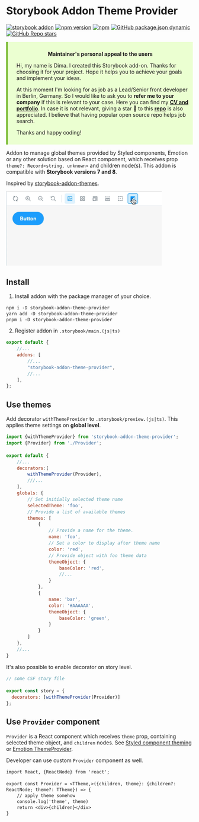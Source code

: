 # Storybook Addon Theme Provider

[![storybook addon](https://raw.githubusercontent.com/storybookjs/brand/main/badge/badge-storybook.svg)](https://storybook.js.org/addons/storybook-addon-theme-provider)
[![npm version](https://badge.fury.io/js/storybook-addon-theme-provider.svg)](https://www.npmjs.com/package/storybook-addon-theme-provider)
[![npm](https://img.shields.io/npm/dm/storybook-addon-theme-provider)](http://npm-stats.org/#/storybook-addon-theme-provider)
[![GitHub package.json dynamic](https://img.shields.io/github/package-json/types/morewings/storybook-addon-theme-provider)](https://github.com/morewings/storybook-addon-theme-provider)
[![GitHub Repo stars](https://img.shields.io/github/stars/morewings/storybook-addon-theme-provider?style=social)](https://github.com/morewings/storybook-addon-theme-provider)

<div style='background-color:#ebffd1; border-left: solid #6bb21d 4px; padding:0.7em;'>
<span>
<p style='margin-top:1em; text-align:center'>
<b>Maintainer's personal appeal to the users</b></p>
<p style='margin-left:1em;'>
Hi, my name is Dima.
I created this Storybook add-on.
Thanks for choosing it for your project.
Hope it helps you to achieve your goals and implement your ideas. 
</p>
<p style='margin-left:1em;'>
At this moment I'm looking for as job as a Lead/Senior front developer in Berlin, Germany.
So I would like to ask you to <strong>refer me to your company</strong> if this is relevant to your case.
Here you can find my <strong><a href="https://linktr.ee/morewings">CV and portfolio</a></strong>.
In case it is not relevant,
giving a star 🌟 to this <strong><a href="https://github.com/morewings/storybook-addon-theme-provider">repo</a></strong> is also appreciated.
I believe that having popular open source repo helps job search.
</p>
<p style='margin-left:1em;'>Thanks and happy coding!</p>
</span>
</div>

Addon to manage global themes provided by Styled components, Emotion or any other solution based on React component, which receives prop `theme?: Record<string, unknown>` and children node(s). This addon is compatible with **Storybook versions 7 and 8**.

Inspired by [storybook-addon-themes](https://github.com/tonai/storybook-addon-themes).

<img src="./addon-demo-high.gif" alt="Storybook Addon theme-provider" width="420" height="200">

## Install

1. Install addon with the package manager of your choice.

```shell
npm i -D storybook-addon-theme-provider
yarn add -D storybook-addon-theme-provider
pnpm i -D storybook-addon-theme-provider
```

2. Register addon in `.storybook/main.(js|ts)`

```js
export default {
    //...
    addons: [
        //...
        "storybook-addon-theme-provider",
        //...
    ],
};
```

## Use themes

Add decorator `withThemeProvider` to `.storybook/preview.(js|ts)`. This applies theme settings on **global level**.

```js
import {withThemeProvider} from 'storybook-addon-theme-provider';
import {Provider} from './Provider';

export default {
    //...
    decorators:[
        withThemeProvider(Provider),
        ///...
    ],
    globals: {
        // Set initially selected theme name
        selectedTheme: 'foo',
        // Provide a list of available themes
        themes: [
            {
                // Provide a name for the theme.
                name: 'foo',
                // Set a color to display after theme name
                color: 'red',
                // Provide object with foo theme data
                themeObject: {
                    baseColor: 'red',
                    //...
                }
            },
            {
                name: 'bar',
                color: '#AAAAAA',
                themeObject: {
                    baseColor: 'green',
                }
            }
        ]
    },
    //...
}
```

It's also possible to enable decorator on story level.

```js
// some CSF story file

export const story = {
  decorators: [withThemeProvider(Provider)]
};
```

## Use `Provider` component

`Provider` is a React component which receives `theme` prop, containing selected theme object, and `children` nodes. See [Styled component theming](https://styled-components.com/docs/advanced#theming) or [Emotion
ThemeProvider](https://emotion.sh/docs/theming#themeprovider-reactcomponenttype).

Developer can use custom `Provider` component as well.

```tsx
import React, {ReactNode} from 'react';

export const Provider = <TTheme,>({children, theme}: {children?: ReactNode; theme?: TTheme}) => {
    // apply theme somehow
    console.log('theme', theme)
    return <div>{children}</div>
}
```



